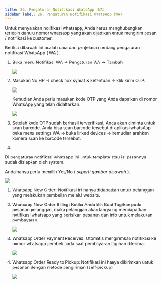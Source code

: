 ```yaml
---
title: 26. Pengaturan Notifikasi WhatsApp (WA)
sidebar_label: 26. Pengaturan Notifikasi WhatsApp (WA)
---
```

U﻿ntuk menyalakan notifikasi whatsapp, Anda harus menghubungkan terlebih dahulu nomor whatsapp yang akan dijadikan untuk mengirim pesan / notifikasi ke customer.

B﻿erikut dibawah ini adalah cara dan penjelasan tentang pengaturan notifikasi WhatsApp ( WA ).

1. B﻿uka menu Notifikasi WA -> Pengaturan WA -> Tambah

   ![](/img/pengaturan-notifikasi-wa-awal-daftar-no-wa.png)
2. M﻿asukan No HP -> check box syarat & ketentuan -> klik kirim OTP.

   ![](/img/pengaturan-notifikasi-wa-menambahkan-no-tlp-yg-ingin-didaftarkan-sbg-no-tlp-toko.png)

   K﻿emudian Anda perlu masukan kode OTP yang Anda dapatkan di nomor WhatsApp yang telah didaftarkan.

   ![](/img/pengaturan-notifikasi-wa-masukan-kode-otp.png)
3. S﻿etelah kode OTP sudah berhasil terverifikasi, Anda akan diminta untuk scan barcode. Anda bisa scan barcode tersebut di aplikasi whatsApp buka menu settings WA -> buka linked devices -> kemudian arahkan kamera scan ke barcode tersebut.
4.

D﻿i pengaturan notifikasi whatsapp ini untuk template atau isi pesannya sudah disiapkan oleh system. 

Anda hanya perlu memilih Yes/No ( *seperti gambar dibawah* ).

![](/img/26.-pengaturan-notifikasi-wa.png)

1. W﻿hatsapp New Order: Notifikasi ini hanya didapatkan untuk pelanggan yang melakukan pembelian melalui website.
2. W﻿hatsapp New Order Billing: Ketika Anda klik Buat Tagihan pada pesanan pelanggan, maka pelanggan akan langsung mendapatkan notifikasi whatsapp yang berisikan pesanan dan info untuk melakukan pembayaran.

   ![](/img/26.-notif-wa-buat-tagihan.png)
3. W﻿hatsapp Order Payment Received: Otomatis mengirimkan notifikasi ke nomor whatsapp pembeli pada saat pembayaran tagihan diterima. 

   ![](/img/26.-notif-wa-pembayaran-diterima.png)
4. W﻿hatsapp Order Ready to Pickup: Notifikasi ini hanya dikirimkan untuk pesanan dengan metode pengiriman (self-pickup).

   ![](/img/26.-notif-wa-siap-untuk-dipickup-self-pickup-.png)
